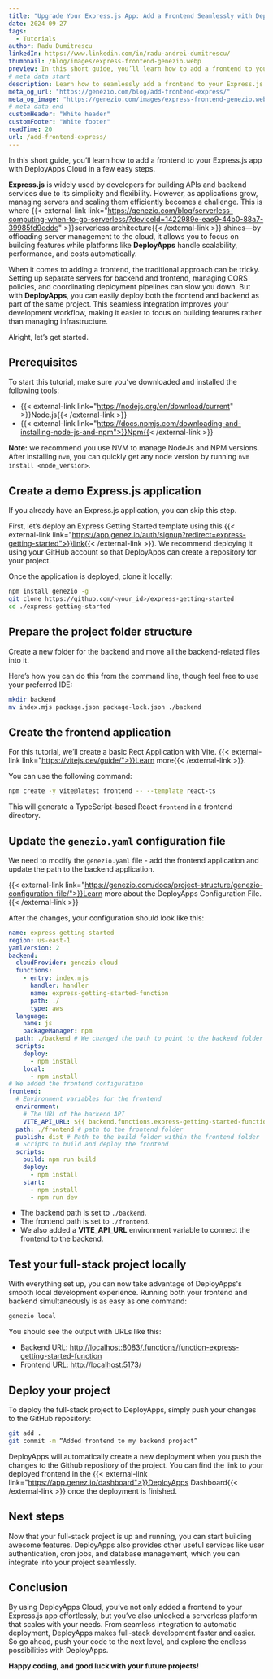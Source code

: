 ```yaml
---
title: "Upgrade Your Express.js App: Add a Frontend Seamlessly with DeployApps"
date: 2024-09-27
tags:
  - Tutorials
author: Radu Dumitrescu
linkedIn: https://www.linkedin.com/in/radu-andrei-dumitrescu/
thumbnail: /blog/images/express-frontend-genezio.webp
preview: In this short guide, you’ll learn how to add a frontend to your Express.js app with DeployApps Cloud in a few easy steps.
# meta data start
description: Learn how to seamlessly add a frontend to your Express.js app with DeployApps Cloud in a few easy steps, simplifying full-stack development and deployment
meta_og_url: "https://genezio.com/blog/add-frontend-express/"
meta_og_image: "https://genezio.com/images/express-frontend-genezio.webp"
# meta data end
customHeader: "White header"
customFooter: "White footer"
readTime: 20
url: /add-frontend-express/
---
```


In this short guide, you’ll learn how to add a frontend to your Express.js app with DeployApps Cloud in a few easy steps.

**Express.js** is widely used by developers for building APIs and backend services due to its simplicity and flexibility. However, as applications grow, managing servers and scaling them efficiently becomes a challenge. This is where {{< external-link link="https://genezio.com/blog/serverless-computing-when-to-go-serverless/?deviceId=1422989e-eae9-44b0-88a7-39985fd9edde" >}}serverless architecture{{< /external-link >}} shines—by offloading server management to the cloud, it allows you to focus on building features while platforms like **DeployApps** handle scalability, performance, and costs automatically.

When it comes to adding a frontend, the traditional approach can be tricky. Setting up separate servers for backend and frontend, managing CORS policies, and coordinating deployment pipelines can slow you down. But with **DeployApps**, you can easily deploy both the frontend and backend as part of the same project. This seamless integration improves your development workflow, making it easier to focus on building features rather than managing infrastructure.

Alright, let’s get started.

## Prerequisites

To start this tutorial, make sure you’ve downloaded and installed the following tools:

- {{< external-link link="https://nodejs.org/en/download/current" >}}Node.js{{< /external-link >}}
- {{< external-link link="https://docs.npmjs.com/downloading-and-installing-node-js-and-npm">}}Npm{{< /external-link >}}

**Note:** we recommend you use NVM to manage NodeJs and NPM versions. After installing `nvm`, you can quickly get any node version by running `nvm install <node_version>`.

## Create a demo Express.js application

If you already have an Express.js application, you can skip this step.

First, let’s deploy an Express Getting Started template using this {{< external-link link="https://app.genez.io/auth/signup?redirect=express-getting-started">}}link{{< /external-link >}}. We recommend deploying it using your GitHub account so that DeployApps can create a repository for your project.

Once the application is deployed, clone it locally:

```bash
npm install genezio -g
git clone https://github.com/<your_id>/express-getting-started
cd ./express-getting-started
```

## Prepare the project folder structure

Create a new folder for the backend and move all the backend-related files into it.

Here’s how you can do this from the command line, though feel free to use your preferred IDE:

```bash
mkdir backend
mv index.mjs package.json package-lock.json ./backend
```

## Create the frontend application

For this tutorial, we’ll create a basic Rect Application with Vite. {{< external-link link="https://vitejs.dev/guide/">}}Learn more{{< /external-link >}}.

You can use the following command:

```bash
npm create -y vite@latest frontend -- --template react-ts
```

This will generate a TypeScript-based React `frontend` in a frontend directory.

## Update the `genezio.yaml` configuration file

We need to modify the `genezio.yaml` file - add the frontend application and update the path to the backend application.

{{< external-link link="https://genezio.com/docs/project-structure/genezio-configuration-file/">}}Learn more about the DeployApps Configuration File.{{< /external-link >}}

After the changes, your configuration should look like this:

```yaml
name: express-getting-started
region: us-east-1
yamlVersion: 2
backend:
  cloudProvider: genezio-cloud
  functions:
    - entry: index.mjs
      handler: handler
      name: express-getting-started-function
      path: ./
      type: aws
  language:
    name: js
    packageManager: npm
  path: ./backend # We changed the path to point to the backend folder
  scripts:
    deploy:
      - npm install
    local:
      - npm install
# We added the frontend configuration
frontend:
  # Environment variables for the frontend
  environment:
    # The URL of the backend API
    VITE_API_URL: ${{ backend.functions.express-getting-started-function.url }}
  path: ./frontend # path to the frontend folder
  publish: dist # Path to the build folder within the frontend folder
  # Scripts to build and deploy the frontend
  scripts:
    build: npm run build
    deploy:
      - npm install
    start:
      - npm install
      - npm run dev
```

- The backend path is set to `./backend`.
- The frontend path is set to `./frontend`.
- We also added a **VITE_API_URL** environment variable to connect the frontend to the backend.

## Test your full-stack project locally

With everything set up, you can now take advantage of DeployApps's smooth local development experience. Running both your frontend and backend simultaneously is as easy as one command:

```bash
genezio local
```

You should see the output with URLs like this:

- Backend URL: [http://localhost:8083/.functions/function-express-getting-started-function](http://localhost:8083/.functions/function-express-getting-started-function)
- Frontend URL: [http://localhost:5173/](http://localhost:5173/)

## Deploy your project

To deploy the full-stack project to DeployApps, simply push your changes to the GitHub repository:

```bash
git add .
git commit -m “Added frontend to my backend project”
```

DeployApps will automatically create a new deployment when you push the changes to the Github repository of the project. You can find the link to your deployed frontend in the {{< external-link link="https://app.genez.io/dashboard">}}DeployApps Dashboard{{< /external-link >}} once the deployment is finished.

## Next steps

Now that your full-stack project is up and running, you can start building awesome features. DeployApps also provides other useful services like user authentication, cron jobs, and database management, which you can integrate into your project seamlessly.

## Conclusion

By using DeployApps Cloud, you’ve not only added a frontend to your Express.js app effortlessly, but you’ve also unlocked a serverless platform that scales with your needs. From seamless integration to automatic deployment, DeployApps makes full-stack development faster and easier. So go ahead, push your code to the next level, and explore the endless possibilities with DeployApps.

**Happy coding, and good luck with your future projects!**
